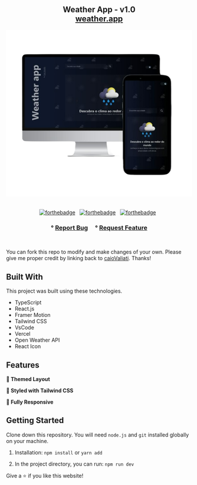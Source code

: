 <h2 align="center">
  Weather App - v1.0<br/>
  <a href="https://cg-weatherapp.vercel.app/" target="_blank">weather.app</a>
</h2>
<div align="center">
  <img alt="Demo" src="public/media/assets/readme-img.png" />
</div>

<br/>

<center>

[![forthebadge](https://forthebadge.com/images/badges/built-with-love.svg)](https://forthebadge.com) &nbsp;
[![forthebadge](https://forthebadge.com/images/badges/made-with-typescript.svg)](https://forthebadge.com) &nbsp;
[![forthebadge](https://forthebadge.com/images/badges/open-source.svg)](https://forthebadge.com) &nbsp;

</center>

<h3 align="center">
    °
    <a href="https://github.com/soumyajit4419/Portfolio/issues">Report Bug</a> &nbsp; &nbsp;
    °
    <a href="https://github.com/soumyajit4419/Portfolio/issues">Request Feature</a>
</h3>

<br />

You can fork this repo to modify and make changes of your own. Please give me proper credit by linking back to [caioValiati](https://github.com/caioValiati/WeatherApp). Thanks!

## Built With

This project was built using these technologies.

- TypeScript
- React.js
- Framer Motion
- Tailwind CSS
- VsCode
- Vercel
- Open Weather API
- React Icon

## Features

**🌙 Themed Layout**

**🎨 Styled with Tailwind CSS**

**📱 Fully Responsive**

## Getting Started

Clone down this repository. You will need `node.js` and `git` installed globally on your machine.

1. Installation: `npm install` or `yarn add`

2. In the project directory, you can run: `npm run dev`

Give a ⭐ if you like this website!

